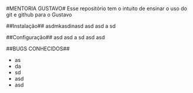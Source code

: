 #MENTORIA GUSTAVO#
Esse repositório tem o intuito de ensinar o uso do git e github para o Gustavo

##Instalação##
asdmkasdinasd
asd
asd
a
sd

##Configuração##
asd
asd
a
sd
asd
asd

##BUGS CONHECIDOS##
- as
- da
- sd
- asd
- asd
